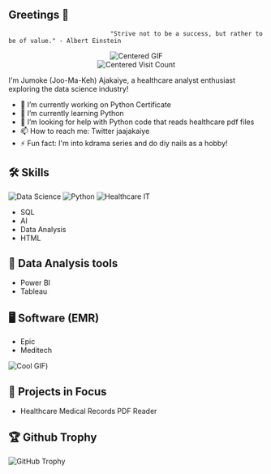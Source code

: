 ## Greetings 🌹
                                "Strive not to be a success, but rather to be of value." - Albert Einstein
                                               
<div align="center">
  <img src="https://media.giphy.com/media/eB5wdH3DfPMdBx1bNY/giphy.gif?cid=ecf05e47f38we3u20tyorqxd7wif516htvtlvie2bcvzfus5&ep=v1_gifs_search&rid=giphy.gif&ct=g" alt="Centered GIF">
</div>

<!--
def main():
    # Indented block
    print("Indented line")
-->

<!--
**jaajakaiye/jaajakaiye** is a ✨ _special_ ✨ repository because its `README.md` (this file) appears on your GitHub profile.
-->


<div align="center">
  <img src="https://visitor-badge.laobi.icu/badge?page_id=jaajakaiye.jaajakaiye"alt="Centered Visit Count">
</div>

<!--
def main():
    # Indented block
    print("Indented line")
-->
                                                
I'm Jumoke (Joo-Ma-Keh) Ajakaiye, a healthcare analyst enthusiast exploring the data science industry!

- 🔭 I’m currently working on Python Certificate
- 🌱 I’m currently learning Python
- 🤔 I’m looking for help with Python code that reads healthcare pdf files
- 📫 How to reach me: Twitter jaajakaiye
- ⚡ Fun fact: I'm into kdrama series and do diy nails as a hobby!
  
## 🛠️ Skills
![Data Science](https://img.shields.io/badge/Data%20Science-Innovative-blue?style=for-the-badge)
![Python](https://img.shields.io/badge/Python-3776AB?style=for-the-badge&logo=python&logoColor=white)
![Healthcare IT](https://img.shields.io/badge/Healthcare_IT-Innovation-brightgreen?style=for-the-badge)
- SQL
- AI 
- Data Analysis
- HTML

## 🧮 Data Analysis tools
- Power BI
- Tableau 

## 🖥️ Software (EMR)
- Epic
- Meditech

![Cool GIF](https://media.giphy.com/media/v1.Y2lkPTc5MGI3NjExNWRuZjh2ZjhkNnN4c2FibXNnbTZvNHFobHA1ODcybG5pc2tsbGQ0ZSZlcD12MV9naWZzX3NlYXJjaCZjdD1n/SvckSy7fFviqrq8ClF/giphy.gif))

## 🔬 Projects in Focus
- Healthcare Medical Records PDF Reader

## 🏆 Github Trophy
![GitHub Trophy](https://github-profile-trophy.vercel.app/?username=jaajakaiye&theme=onedark)
